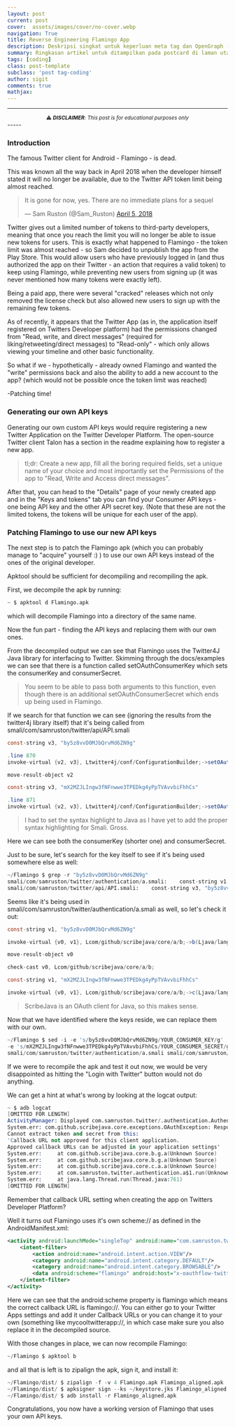 ```yaml
---
layout: post
current: post
cover:  assets/images/cover/no-cover.webp
navigation: True
title: Reverse Engineering Flamingo App
description: Deskripsi singkat untuk keperluan meta tag dan OpenGraph (55 characters or under)
summary: Ringkasan artikel untuk ditampilkan pada postcard di laman utama, topik, dan artikel terkait.
tags: [coding]
class: post-template
subclass: 'post tag-coding'
author: sigit
comments: true
mathjax:
---
```


-----
<center><sup>⚠ <i><b>DISCLAIMER</b>: This post is for educational purposes only</i></sup></center>
-----

### Introduction

The famous Twitter client for Android - Flamingo - is dead.

This was known all the way back in April 2018 when the developer himself stated it will no longer be available, due to the Twitter API token limit being almost reached.

<blockquote class="twitter-tweet"><p lang="en" dir="ltr">It is gone for now, yes. There are no immediate plans for a sequel</p>&mdash; Sam Ruston (@Sam_Ruston) <a href="https://twitter.com/Sam_Ruston/status/981683491225194497?ref_src=twsrc%5Etfw">April 5, 2018</a></blockquote> <script async src="https://platform.twitter.com/widgets.js" charset="utf-8"></script>

Twitter gives out a limited number of tokens to third-party developers, meaning that once you reach the limit you will no longer be able to issue new tokens for users.
This is exactly what happened to Flamingo - the token limit was almost reached - so Sam decided to unpublish the app from the Play Store. This would allow users who have previously logged in (and thus authorized the app on their Twitter - an action that requires a valid token) to keep using Flamingo, while preventing new users from signing up (it was never mentioned how many tokens were exactly left).

Being a paid app, there were several "cracked" releases which not only removed the license check but also allowed new users to sign up with the remaining few tokens.

As of recently, it appears that the Twitter App (as in, the application itself registered on Twitters Developer platform) had the permissions changed from "Read, write, and direct messages" (required for liking/retweeting/direct messages) to "Read-only" - which only allows viewing your timeline and other basic functionality.

So what if we - hypothetically - already owned Flamingo and wanted the "write" permissions back and also the ability to add a new account to the app? (which would not be possible once the token limit was reached)

-Patching time!

### Generating our own API keys

Generating our own custom API keys would require registering a new Twitter Application on the Twitter Developer Platform. The open-source Twitter client Talon has a section in the readme explaining how to register a new app.

> tl;dr: Create a new app, fill all the boring required fields, set a unique name of your choice and most importantly set the Permissions of the app to "Read, Write and Access direct messages".

After that, you can head to the "Details" page of your newly created app and in the "Keys and tokens" tab you can find your Consumer API keys - one being API key and the other API secret key.
(Note that these are not the limited tokens, the tokens will be unique for each user of the app).

### Patching Flamingo to use our new API keys

The next step is to patch the Flamingo apk (which you can probably manage to "acquire" yourself :) ) to use our own API keys instead of the ones of the original developer.

Apktool should be sufficient for decompiling and recompiling the apk.

First, we decompile the apk by running:

``` s
~ $ apktool d Flamingo.apk
```

which will decompile Flamingo into a directory of the same name.

Now the fun part - finding the API keys and replacing them with our own ones.

From the decompiled output we can see that Flamingo uses the Twitter4J Java library for interfacing to Twitter.
Skimming through the docs/examples we can see that there is a function called setOAuthConsumerKey which sets the consumerKey and consumerSecret.

> You seem to be able to pass both arguments to this function, even though there is an additional setOAuthConsumerSecret which ends up being used in Flamingo.

If we search for that function we can see (ignoring the results from the twitter4j library itself) that it's being called from smali/com/samruston/twitter/api/API.smali

``` java
const-string v3, "by5z8vvD0MJbQrvMd6ZN9g"

.line 870
invoke-virtual {v2, v3}, Ltwitter4j/conf/ConfigurationBuilder;->setOAuthConsumerKey(Ljava/lang/String;)Ltwitter4j/conf/ConfigurationBuilder;

move-result-object v2

const-string v3, "mX2MZJLIngw3fNFnwwe3TPEDkg4yPpTVAvvbiFhhCs"

.line 871
invoke-virtual {v2, v3}, Ltwitter4j/conf/ConfigurationBuilder;->setOAuthConsumerSecret(Ljava/lang/String;)Ltwitter4j/conf/ConfigurationBuilder;
```

> I had to set the syntax highlight to Java as I have yet to add the proper syntax highlighting for Smali. Gross.

Here we can see both the consumerKey (shorter one) and consumerSecret.

Just to be sure, let's search for the key itself to see if it's being used somewhere else as well:

``` s
~/Flamingo $ grep -r "by5z8vvD0MJbQrvMd6ZN9g"  
smali/com/samruston/twitter/authentication/a.smali:    const-string v1, "by5z8vvD0MJbQrvMd6ZN9g"
smali/com/samruston/twitter/api/API.smali:    const-string v3, "by5z8vvD0MJbQrvMd6ZN9g"
```

Seems like it's being used in smali/com/samruston/twitter/authentication/a.smali as well, so let's check it out:

``` java
const-string v1, "by5z8vvD0MJbQrvMd6ZN9g"

invoke-virtual {v0, v1}, Lcom/github/scribejava/core/a/b;->b(Ljava/lang/String;)Lcom/github/scribejava/core/a/a;

move-result-object v0

check-cast v0, Lcom/github/scribejava/core/a/b;

const-string v1, "mX2MZJLIngw3fNFnwwe3TPEDkg4yPpTVAvvbiFhhCs"

invoke-virtual {v0, v1}, Lcom/github/scribejava/core/a/b;->c(Ljava/lang/String;)Lcom/github/scribejava/core/a/a;
```

> ScribeJava is an OAuth client for Java, so this makes sense.

Now that we have identified where the keys reside, we can replace them with our own.

``` s
~/Flamingo $ sed -i -e 's/by5z8vvD0MJbQrvMd6ZN9g/YOUR_CONSUMER_KEY/g'  \  
-e 's/mX2MZJLIngw3fNFnwwe3TPEDkg4yPpTVAvvbiFhhCs/YOUR_CONSUMER_SECRET/g' \  
smali/com/samruston/twitter/authentication/a.smali smali/com/samruston/twitter/api/API.smali
```

If we were to recompile the apk and test it out now, we would be very disappointed as hitting the "Login with Twitter" button would not do anything.

We can get a hint at what's wrong by looking at the logcat output:

``` s
~ $ adb logcat  
[OMITTED FOR LENGTH]
ActivityManager: Displayed com.samruston.twitter/.authentication.AuthenticationActivity: +134ms
System.err: com.github.scribejava.core.exceptions.OAuthException: Response body is incorrect.  
Cannot extract token and secret from this:  
'Callback URL not approved for this client application.  
Approved callback URLs can be adjusted in your application settings'
System.err: 	at com.github.scribejava.core.b.g.a(Unknown Source)
System.err: 	at com.github.scribejava.core.b.g.a(Unknown Source)
System.err: 	at com.github.scribejava.core.c.a.a(Unknown Source)
System.err: 	at com.samruston.twitter.authentication.a$1.run(Unknown Source)
System.err: 	at java.lang.Thread.run(Thread.java:761)
[OMITTED FOR LENGTH]
```

Remember that callback URL setting when creating the app on Twitters Developer Platform?

Well it turns out Flamingo uses it's own scheme:// as defined in the AndroidManifest.xml:

``` xml
<activity android:launchMode="singleTop" android:name="com.samruston.twitter.authentication.AuthenticationActivity">
    <intent-filter>
        <action android:name="android.intent.action.VIEW"/>
        <category android:name="android.intent.category.DEFAULT"/>
        <category android:name="android.intent.category.BROWSABLE"/>
        <data android:scheme="flamingo" android:host="x-oauthflow-twitter"/>
    </intent-filter>
</activity>
```

Here we can see that the android:scheme property is flamingo which means the correct callback URL is flamingo://.
You can either go to your Twitter Apps settings and add it under Callback URLs or you can change it to your own (something like mycooltwitterapp://, in which case make sure you also replace it in the decompiled source.

With those changes in place, we can now recompile Flamingo:

``` s
~/Flamingo $ apktool b
```

and all that is left is to zipalign the apk, sign it, and install it:

``` s
~/Flamingo/dist/ $ zipalign -f -v 4 Flamingo.apk Flamingo_aligned.apk
~/Flamingo/dist/ $ apksigner sign --ks ~/keystore.jks Flamingo_aligned.apk
~/Flamingo/dist/ $ adb install -r Flamingo_aligned.apk
```

Congratulations, you now have a working version of Flamingo that uses your own API keys.